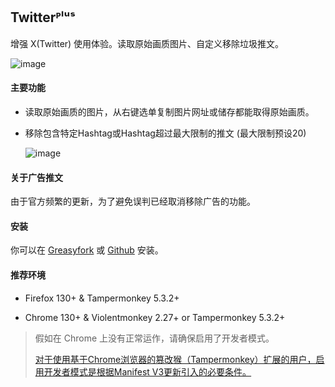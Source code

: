## Twitterᴾˡᵘˢ
增强 X(Twitter) 使用体验。读取原始画质图片、自定义移除垃圾推文。

![image](https://i.imgur.com/O4HucPC.jpg)

#### 主要功能

* 读取原始画质的图片，从右键选单复制图片网址或储存都能取得原始画质。

* 移除包含特定Hashtag或Hashtag超过最大限制的推文 (最大限制预设20)

  ![image](https://i.imgur.com/hYsNBm0.png)

#### 关于广告推文

由于官方频繁的更新，为了避免误判已经取消移除广告的功能。

#### 安装

你可以在 [Greasyfork](https://greasyfork.org/en/scripts/387969) 或 [Github](https://github.com/Pixmi/twitter-plus) 安装。

#### 推荐环境

* Firefox 130+ & Tampermonkey 5.3.2+

* Chrome 130+ & Violentmonkey 2.27+ or Tampermonkey 5.3.2+

> 假如在 Chrome 上没有正常运作，请确保启用了开发者模式。
>
> [对于使用基于Chrome浏览器的篡改猴（Tampermonkey）扩展的用户，启用开发者模式是根据Manifest V3更新引入的必要条件。](https://www.tampermonkey.net/faq.php?locale=zh#Q209)
